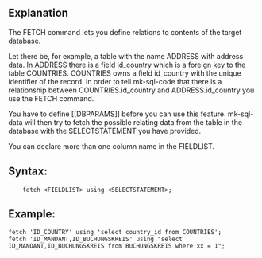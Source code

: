 ## Explanation

The FETCH command lets you define relations to contents of the target database. 

Let there be, for example, a table with the name ADDRESS with address data. In ADDRESS there is a field id_country which is a foreign key to the table COUNTRIES. COUNTRIES owns a field id_country with the unique identifier of the record. In order to tell mk-sql-code that there is a relationship between COUNTRIES.id_country and ADDRESS.id_country you use the FETCH command.

You have to define [[DBPARAMS]] before you can use this feature. mk-sql-data will then try to fetch the possible relating data from the table in the database with the SELECTSTATEMENT you have provided.

You can declare more than one column name in the FIELDLIST.

## Syntax:
```
    fetch <FIELDLIST> using <SELECTSTATEMENT>;
```

## Example:

```
fetch 'ID_COUNTRY' using 'select country_id from COUNTRIES';
fetch 'ID_MANDANT,ID_BUCHUNGSKREIS' using "select ID_MANDANT,ID_BUCHUNGSKREIS from BUCHUNGSKREIS where xx = 1";
```

